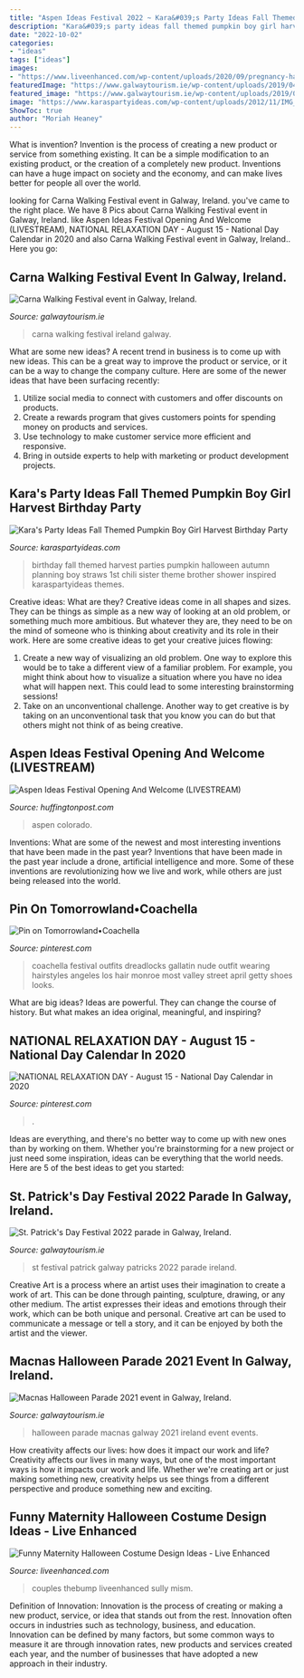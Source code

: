 ```yaml
---
title: "Aspen Ideas Festival 2022 ~ Kara&#039;s Party Ideas Fall Themed Pumpkin Boy Girl Harvest Birthday Party"
description: "Kara&#039;s party ideas fall themed pumpkin boy girl harvest birthday party"
date: "2022-10-02"
categories:
- "ideas"
tags: ["ideas"]
images:
- "https://www.liveenhanced.com/wp-content/uploads/2020/09/pregnancy-halloween-costumes-1-1-711x1024.jpg"
featuredImage: "https://www.galwaytourism.ie/wp-content/uploads/2019/04/Macnas-Halloween-Parade.jpg"
featured_image: "https://www.galwaytourism.ie/wp-content/uploads/2019/04/Macnas-Halloween-Parade.jpg"
image: "https://www.karaspartyideas.com/wp-content/uploads/2012/11/IMG_2461_600x600.jpg"
ShowToc: true
author: "Moriah Heaney"
---
```



What is invention?
Invention is the process of creating a new product or service from something existing. It can be a simple modification to an existing product, or the creation of a completely new product. Inventions can have a huge impact on society and the economy, and can make lives better for people all over the world.

	

		
looking for Carna Walking Festival event in Galway, Ireland. you've came to the right place. We have 8 Pics about Carna Walking Festival event in Galway, Ireland. like Aspen Ideas Festival Opening And Welcome (LIVESTREAM), NATIONAL RELAXATION DAY - August 15 - National Day Calendar in 2020 and also Carna Walking Festival event in Galway, Ireland.. Here you go:
		
    
## Carna Walking Festival Event In Galway, Ireland.

<img loading=lazy src="https://www.galwaytourism.ie/wp-content/uploads/2019/04/Carna-Walking-Festival.jpg" onerror="this.onerror=null;this.src='https://tse1.mm.bing.net/th?id=OIP.961ni2nhTyRAd3_ps_okQgHaFj&amp;pid=15.1';" alt="Carna Walking Festival event in Galway, Ireland.">

_Source: galwaytourism.ie_

>carna walking festival ireland galway. 

	

What are some new ideas?
A recent trend in business is to come up with new ideas. This can be a great way to improve the product or service, or it can be a way to change the company culture. Here are some of the newer ideas that have been surfacing recently: 
1. Utilize social media to connect with customers and offer discounts on products.
2. Create a rewards program that gives customers points for spending money on products and services. 
3. Use technology to make customer service more efficient and responsive. 
4. Bring in outside experts to help with marketing or product development projects.

    
## Kara&#039;s Party Ideas Fall Themed Pumpkin Boy Girl Harvest Birthday Party

<img loading=lazy src="https://www.karaspartyideas.com/wp-content/uploads/2012/11/IMG_2461_600x600.jpg" onerror="this.onerror=null;this.src='https://tse3.mm.bing.net/th?id=OIP.li1Ut-TKBqEDHMDaZ4izUQHaHa&amp;pid=15.1';" alt="Kara&#039;s Party Ideas Fall Themed Pumpkin Boy Girl Harvest Birthday Party">

_Source: karaspartyideas.com_

>birthday fall themed harvest parties pumpkin halloween autumn planning boy straws 1st chili sister theme brother shower inspired karaspartyideas themes. 

	

Creative ideas: What are they?
Creative ideas come in all shapes and sizes. They can be things as simple as a new way of looking at an old problem, or something much more ambitious. But whatever they are, they need to be on the mind of someone who is thinking about creativity and its role in their work. Here are some creative ideas to get your creative juices flowing: 
1) Create a new way of visualizing an old problem. One way to explore this would be to take a different view of a familiar problem. For example, you might think about how to visualize a situation where you have no idea what will happen next. This could lead to some interesting brainstorming sessions! 
2) Take on an unconventional challenge. Another way to get creative is by taking on an unconventional task that you know you can do but that others might not think of as being creative.

    
## Aspen Ideas Festival Opening And Welcome (LIVESTREAM)

<img loading=lazy src="http://i.huffpost.com/gen/1213737/thumbs/o-ASPEN-COLORADO-facebook.jpg" onerror="this.onerror=null;this.src='https://tse1.mm.bing.net/th?id=OIP.zMnY79WrkFa-yz52vNFskAHaE8&amp;pid=15.1';" alt="Aspen Ideas Festival Opening And Welcome (LIVESTREAM)">

_Source: huffingtonpost.com_

>aspen colorado. 

	

Inventions: What are some of the newest and most interesting inventions that have been made in the past year?
Inventions that have been made in the past year include a drone, artificial intelligence and more. Some of these inventions are revolutionizing how we live and work, while others are just being released into the world.

    
## Pin On Tomorrowland•Coachella

<img loading=lazy src="https://i.pinimg.com/736x/8f/68/c7/8f68c74dfa7c2e0619a2f12d36ccd36a--funny-fashion-fashion-.jpg" onerror="this.onerror=null;this.src='https://tse4.mm.bing.net/th?id=OIP.4oQF6zkAfqiLWSsWlO9VRADMEy&amp;pid=15.1';" alt="Pin on Tomorrowland•Coachella">

_Source: pinterest.com_

>coachella festival outfits dreadlocks gallatin nude outfit wearing hairstyles angeles los hair monroe most valley street april getty shoes looks. 

	

What are big ideas?
Ideas are powerful. They can change the course of history. But what makes an idea original, meaningful, and inspiring?

    
## NATIONAL RELAXATION DAY - August 15 - National Day Calendar In 2020

<img loading=lazy src="https://i.pinimg.com/736x/c6/93/b7/c693b79002cc2bc6ab079f31e9b36246.jpg" onerror="this.onerror=null;this.src='https://tse3.mm.bing.net/th?id=OIP.BGeReC9jy0OPD5BUDanc0AHaDt&amp;pid=15.1';" alt="NATIONAL RELAXATION DAY - August 15 - National Day Calendar in 2020">

_Source: pinterest.com_

>. 

	

Ideas are everything, and there's no better way to come up with new ones than by working on them. Whether you're brainstorming for a new project or just need some inspiration, ideas can be everything that the world needs. Here are 5 of the best ideas to get you started: 

    
## St. Patrick&#039;s Day Festival 2022 Parade In Galway, Ireland.

<img loading=lazy src="https://www.galwaytourism.ie/wp-content/uploads/2019/04/St-Patricks-Day-Festival.jpg" onerror="this.onerror=null;this.src='https://tse1.mm.bing.net/th?id=OIP.o7qa7C_XELoUFD_rwNcXNQHaFj&amp;pid=15.1';" alt="St. Patrick&#039;s Day Festival 2022 parade in Galway, Ireland.">

_Source: galwaytourism.ie_

>st festival patrick galway patricks 2022 parade ireland. 

	

Creative Art is a process where an artist uses their imagination to create a work of art. This can be done through painting, sculpture, drawing, or any other medium. The artist expresses their ideas and emotions through their work, which can be both unique and personal. Creative art can be used to communicate a message or tell a story, and it can be enjoyed by both the artist and the viewer.

    
## Macnas Halloween Parade 2021 Event In Galway, Ireland.

<img loading=lazy src="https://www.galwaytourism.ie/wp-content/uploads/2019/04/Macnas-Halloween-Parade.jpg" onerror="this.onerror=null;this.src='https://tse2.mm.bing.net/th?id=OIP.ySKbUTlkx9x-GBIxKcl9UgHaFj&amp;pid=15.1';" alt="Macnas Halloween Parade 2021 event in Galway, Ireland.">

_Source: galwaytourism.ie_

>halloween parade macnas galway 2021 ireland event events. 

	

How creativity affects our lives: how does it impact our work and life?
Creativity affects our lives in many ways, but one of the most important ways is how it impacts our work and life. Whether we're creating art or just making something new, creativity helps us see things from a different perspective and produce something new and exciting.

    
## Funny Maternity Halloween Costume Design Ideas - Live Enhanced

<img loading=lazy src="https://www.liveenhanced.com/wp-content/uploads/2020/09/pregnancy-halloween-costumes-1-1-711x1024.jpg" onerror="this.onerror=null;this.src='https://tse2.mm.bing.net/th?id=OIP.QYlYCbTAZ68zhlfgviMc9gHaKq&amp;pid=15.1';" alt="Funny Maternity Halloween Costume Design Ideas - Live Enhanced">

_Source: liveenhanced.com_

>couples thebump liveenhanced sully mism. 

	

Definition of Innovation:
Innovation is the process of creating or making a new product, service, or idea that stands out from the rest. Innovation often occurs in industries such as technology, business, and education. Innovation can be defined by many factors, but some common ways to measure it are through innovation rates, new products and services created each year, and the number of businesses that have adopted a new approach in their industry.

